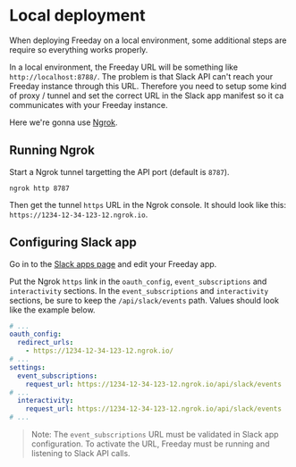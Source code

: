 # Local deployment

When deploying Freeday on a local environment, some additional steps are require so everything works properly.

In a local environment, the Freeday URL will be something like `http://localhost:8788/`.
The problem is that Slack API can't reach your Freeday instance through this URL.
Therefore you need to setup some kind of proxy / tunnel and set the correct URL in the Slack app manifest so it ca communicates with your Freeday instance.

Here we're gonna use [Ngrok](https://ngrok.com/).

## Running Ngrok

Start a Ngrok tunnel targetting the API port (default is `8787`).

```shell
ngrok http 8787
```

Then get the tunnel `https` URL in the Ngrok console. It should look like this: `https://1234-12-34-123-12.ngrok.io`.

## Configuring Slack app

Go in to the [Slack apps page](https://api.slack.com/apps) and edit your Freeday app.

Put the Ngrok `https` link in the `oauth_config`, `event_subscriptions` and `interactivity` sections. In the `event_subscriptions` and `interactivity` sections, be sure to keep the `/api/slack/events` path. Values should look like the example below.

```yaml
# ...
oauth_config:
  redirect_urls:
    - https://1234-12-34-123-12.ngrok.io/
# ...
settings:
  event_subscriptions:
    request_url: https://1234-12-34-123-12.ngrok.io/api/slack/events
# ...
  interactivity:
    request_url: https://1234-12-34-123-12.ngrok.io/api/slack/events
# ...
```

> Note: The `event_subscriptions` URL must be validated in Slack app configuration.
> To activate the URL, Freeday must be running and listening to Slack API calls.
